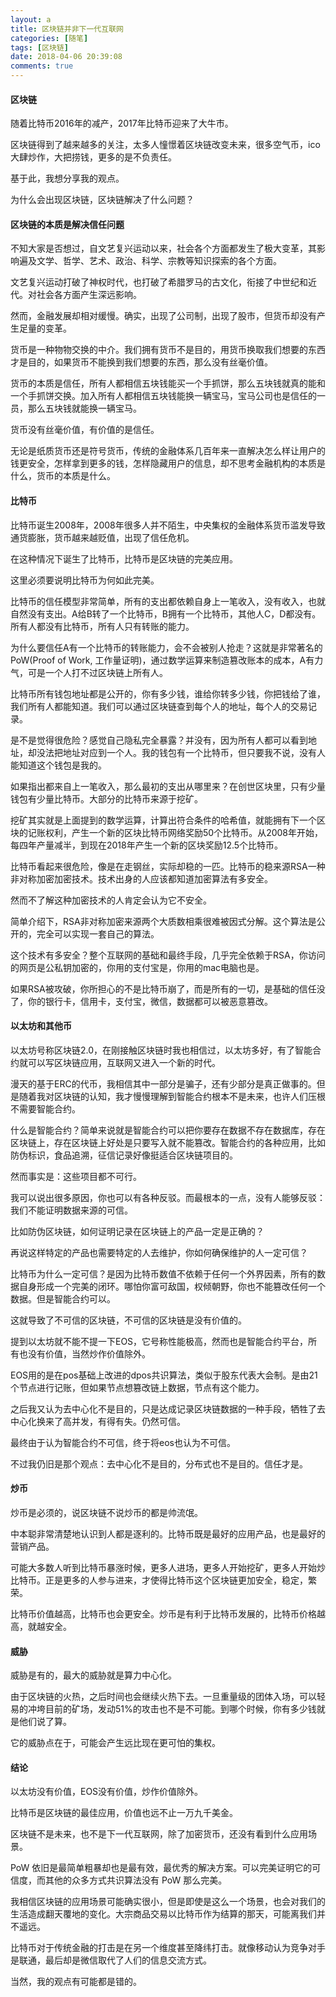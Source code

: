 ```yaml
---
layout: a
title: 区块链并非下一代互联网
categories: [随笔]
tags: [区块链]
date: 2018-04-06 20:39:08
comments: true
---
```


#### 区块链

随着比特币2016年的减产，2017年比特币迎来了大牛市。

区块链得到了越来越多的关注，太多人憧憬着区块链改变未来，很多空气币，ico大肆炒作，大把捞钱，更多的是不负责任。

基于此，我想分享我的观点。

为什么会出现区块链，区块链解决了什么问题？

#### 区块链的本质是解决信任问题

不知大家是否想过，自文艺复兴运动以来，社会各个方面都发生了极大变革，其影响遍及文学、哲学、艺术、政治、科学、宗教等知识探索的各个方面。

文艺复兴运动打破了神权时代，也打破了希腊罗马的古文化，衔接了中世纪和近代。对社会各方面产生深远影响。

然而，金融发展却相对缓慢。确实，出现了公司制，出现了股市，但货币却没有产生足量的变革。

货币是一种物物交换的中介。我们拥有货币不是目的，用货币换取我们想要的东西才是目的，如果货币不能换到我们想要的东西，那么没有丝毫价值。

货币的本质是信任，所有人都相信五块钱能买一个手抓饼，那么五块钱就真的能和一个手抓饼交换。加入所有人都相信五块钱能换一辆宝马，宝马公司也是信任的一员，那么五块钱就能换一辆宝马。

货币没有丝毫价值，有价值的是信任。

无论是纸质货币还是符号货币，传统的金融体系几百年来一直解决怎么样让用户的钱更安全，怎样拿到更多的钱，怎样隐藏用户的信息，却不思考金融机构的本质是什么，货币的本质是什么。

#### 比特币

比特币诞生2008年，2008年很多人并不陌生，中央集权的金融体系货币滥发导致通货膨胀，货币越来越贬值，出现了信任危机。

在这种情况下诞生了比特币，比特币是区块链的完美应用。

这里必须要说明比特币为何如此完美。

比特币的信任模型非常简单，所有的支出都依赖自身上一笔收入，没有收入，也就自然没有支出。A给B转了一个比特币，B拥有一个比特币，其他人C，D都没有。所有人都没有比特币，所有人只有转账的能力。

为什么要信任A有一个比特币的转账能力，会不会被别人抢走？这就是非常著名的PoW(Proof of Work, 工作量证明)，通过数学运算来制造篡改账本的成本，A有力气，可是一个人打不过区块链上所有人。

比特币所有钱包地址都是公开的，你有多少钱，谁给你转多少钱，你把钱给了谁，我们所有人都能知道。我们可以通过区块链查到每个人的地址，每个人的交易记录。

是不是觉得很危险？感觉自己隐私完全暴露？并没有，因为所有人都可以看到地址，却没法把地址对应到一个人。我的钱包有一个比特币，但只要我不说，没有人能知道这个钱包是我的。

如果指出都来自上一笔收入，那么最初的支出从哪里来？在创世区块里，只有少量钱包有少量比特币。大部分的比特币来源于挖矿。

挖矿其实就是上面提到的数学运算，计算出符合条件的哈希值，就能拥有下一个区块的记账权利，产生一个新的区块比特币网络奖励50个比特币。从2008年开始，每四年产量减半，到现在2018年产生一个新的区块奖励12.5个比特币。

比特币看起来很危险，像是在走钢丝，实际却稳的一匹。比特币的稳来源RSA一种非对称加密加密技术。技术出身的人应该都知道加密算法有多安全。

然而不了解这种加密技术的人肯定会认为它不安全。

简单介绍下，RSA非对称加密来源两个大质数相乘很难被因式分解。这个算法是公开的，完全可以实现一套自己的算法。

这个技术有多安全？整个互联网的基础和最终手段，几乎完全依赖于RSA，你访问的网页是公私钥加密的，你用的支付宝是，你用的mac电脑也是。

如果RSA被攻破，你所担心的不是比特币崩了，而是所有的一切，是基础的信任没了，你的银行卡，信用卡，支付宝，微信，数据都可以被恶意篡改。

#### 以太坊和其他币

以太坊号称区块链2.0，在刚接触区块链时我也相信过，以太坊多好，有了智能合约就可以写区块链应用，互联网又进入一个新的时代。

漫天的基于ERC的代币，我相信其中一部分是骗子，还有少部分是真正做事的。但是随着我对区块链的认知，我才慢慢理解到智能合约根本不是未来，也许人们压根不需要智能合约。

什么是智能合约？简单来说就是智能合约可以把你要存在数据不存在数据库，存在区块链上，存在区块链上好处是只要写入就不能篡改。智能合约的各种应用，比如防伪标识，食品追溯，征信记录好像挺适合区块链项目的。

然而事实是：这些项目都不可行。

我可以说出很多原因，你也可以有各种反驳。而最根本的一点，没有人能够反驳：我们不能证明数据来源的可信。

比如防伪区块链，如何证明记录在区块链上的产品一定是正确的？

再说这样特定的产品也需要特定的人去维护，你如何确保维护的人一定可信？

比特币为什么一定可信？是因为比特币数值不依赖于任何一个外界因素，所有的数据自身形成一个完美的闭环。哪怕你富可敌国，权倾朝野，你也不能篡改任何一个数据。但是智能合约可以。

这就导致了不可信的区块链，不可信的区块链是没有价值的。

提到以太坊就不能不提一下EOS，它号称性能极高，然而也是智能合约平台，所有也没有价值，当然炒作价值除外。

EOS用的是在pos基础上改进的dpos共识算法，类似于股东代表大会制。是由21个节点进行记账，但如果节点想篡改链上数据，节点有这个能力。

之后我又认为去中心化不是目的，只是达成记录区块链数据的一种手段，牺牲了去中心化换来了高并发，有得有失。仍然可信。

最终由于认为智能合约不可信，终于将eos也认为不可信。

不过我仍旧是那个观点：去中心化不是目的，分布式也不是目的。信任才是。

#### 炒币

炒币是必须的，说区块链不说炒币的都是帅流氓。

中本聪非常清楚地认识到人都是逐利的。比特币既是最好的应用产品，也是最好的营销产品。

可能大多数人听到比特币暴涨时候，更多人进场，更多人开始挖矿，更多人开始炒比特币。正是更多的人参与进来，才使得比特币这个区块链更加安全，稳定，繁荣。

比特币价值越高，比特币也会更安全。炒币是有利于比特币发展的，比特币价格越高，就越安全。

#### 威胁

威胁是有的，最大的威胁就是算力中心化。

由于区块链的火热，之后时间也会继续火热下去。一旦重量级的团体入场，可以轻易的冲垮目前的矿场，发动51%的攻击也不是不可能。到哪个时候，你有多少钱就是他们说了算。

它的威胁点在于，可能会产生远比现在更可怕的集权。

#### 结论

以太坊没有价值，EOS没有价值，炒作价值除外。

比特币是区块链的最佳应用，价值也远不止一万九千美金。

区块链不是未来，也不是下一代互联网，除了加密货币，还没有看到什么应用场景。

PoW 依旧是最简单粗暴却也是最有效，最优秀的解决方案。可以完美证明它的可信度，而其他的众多方式共识算法没有 PoW 那么完美。

我相信区块链的应用场景可能确实很小，但是即使是这么一个场景，也会对我们的生活造成翻天覆地的变化。大宗商品交易以比特币作为结算的那天，可能离我们并不遥远。

比特币对于传统金融的打击是在另一个维度甚至降纬打击。就像移动认为竞争对手是联通，最后却是微信取代了人们的信息交流方式。

当然，我的观点有可能都是错的。

 

